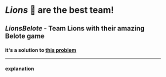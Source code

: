 # ***Lions*** :lion: are the best team!

## ***LionsBelote*** - Team Lions with their amazing Belote game

### it's a solution to [this problem](https://github.com/HackBulgaria/Programming-101-Python-2020-Spring/tree/master/week04/02.BeloteDeclarations)

---

### explanation